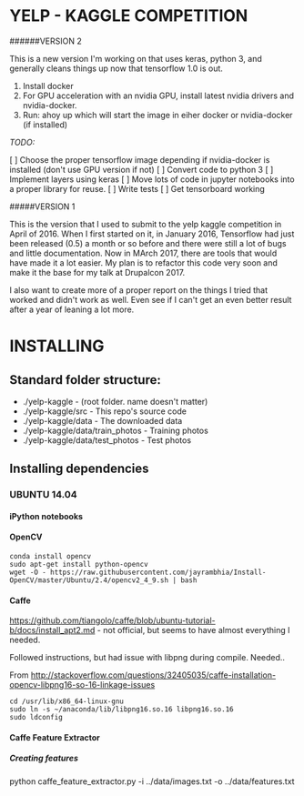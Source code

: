 YELP - KAGGLE COMPETITION
=========================

######VERSION 2

This is a new version I'm working on that uses keras, python 3, and generally cleans things up now that tensorflow 1.0 is out.

1. Install docker
2. For GPU acceleration with an nvidia GPU, install latest nvidia drivers and nvidia-docker.
3. Run: ahoy up which will start the image in eiher docker or nvidia-docker (if installed)

*TODO:*

[ ] Choose the proper tensorflow image depending if nvidia-docker is installed (don't use GPU version if not)
[ ] Convert code to python 3
[ ] Implement layers using keras
[ ] Move lots of code in jupyter notebooks into a proper library for reuse.
[ ] Write tests
[ ] Get tensorboard working


#####VERSION 1

This is the version that I used to submit to the yelp kaggle competition in April of 2016.
When I first started on it, in January 2016, Tensorflow had just been released (0.5) a month or so before
and there were still a lot of bugs and little documentation. Now in MArch 2017, there are tools that would
have made it a lot easier. My plan is to refactor this code very soon and make it the base for my talk at Drupalcon
2017.

I also want to create more of a proper report on the things I tried that worked and didn't work as well.
Even see if I can't get an even better result after a year of leaning a lot more.



INSTALLING
===========


Standard folder structure:
-------------------------
- ./yelp-kaggle - (root folder. name doesn't matter)
- ./yelp-kaggle/src - This repo's source code
- ./yelp-kaggle/data - The downloaded data
- ./yelp-kaggle/data/train_photos - Training photos
- ./yelp-kaggle/data/test_photos - Test photos

Installing dependencies
-----------------------

### UBUNTU 14.04

#### iPython notebooks




#### OpenCV
```
conda install opencv
sudo apt-get install python-opencv
wget -O - https://raw.githubusercontent.com/jayrambhia/Install-OpenCV/master/Ubuntu/2.4/opencv2_4_9.sh | bash
```

#### Caffe

https://github.com/tiangolo/caffe/blob/ubuntu-tutorial-b/docs/install_apt2.md - not official, but seems to have almost everything I needed.

Followed instructions, but had issue with libpng during compile. Needed..

From http://stackoverflow.com/questions/32405035/caffe-installation-opencv-libpng16-so-16-linkage-issues
```
cd /usr/lib/x86_64-linux-gnu
sudo ln -s ~/anaconda/lib/libpng16.so.16 libpng16.so.16
sudo ldconfig
```
#### Caffe Feature Extractor

##### Creating features
python caffe_feature_extractor.py -i ../data/images.txt -o ../data/features.txt

